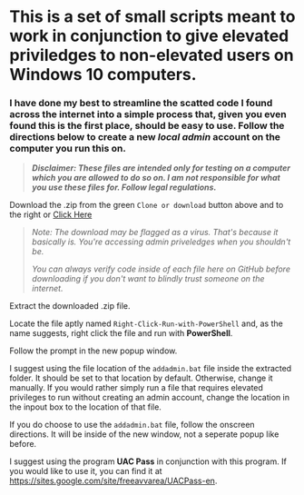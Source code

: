 # This is a set of small scripts meant to work in conjunction to give elevated priviledges to non-elevated users on Windows 10 computers.

### I have done my best to streamline the scatted code I found across the internet into a simple process that, given you even found this is the first place, should be easy to use. Follow the directions below to create a new *local admin* account on the computer you run this on.


> ***Disclaimer: These files are intended only for testing on a computer which you are allowed to do so on. I am not responsible for what you use these files for. Follow legal regulations.***


Download the .zip from the green `Clone or download` button above and to the right or [Click Here](https://github.com/connconnfuntime/Automated-UAC-Bypass/archive/master.zip "Master.zip Download")

> *Note: The download may be flagged as a virus. That's because it basically is. You're accessing admin priveledges when you shouldn't be.*
>
> *You can always verify code inside of each file here on GitHub before downloading if you don't want to blindly trust someone on the internet.*



Extract the downloaded .zip file.

Locate the file aptly named <code>Right-Click-Run-with-PowerShell</code> and, as the name suggests, right click the file and run with **PowerShell**.

Follow the prompt in the new popup window.

I suggest using the file location of the <code>addadmin.bat</code> file inside the extracted folder. It should be set to that location by default. Otherwise, change it manually. If you would rather simply run a file that requires elevated privileges to run without creating an admin account, change the location in the inpout box to the location of that file.

If you do choose to use the <code>addadmin.bat</code> file, follow the onscreen directions. It will be inside of the new window, not a seperate popup like before.


I suggest using the program **UAC Pass** in conjunction with this program. If you would like to use it, you can find it at https://sites.google.com/site/freeavvarea/UACPass-en.
